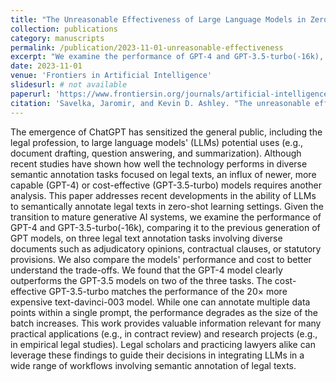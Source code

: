 ```yaml
---
title: "The Unreasonable Effectiveness of Large Language Models in Zero-shot Semantic Annotation of Legal Texts"
collection: publications
category: manuscripts
permalink: /publication/2023-11-01-unreasonable-effectiveness
excerpt: "We examine the performance of GPT-4 and GPT-3.5-turbo(-16k), comparing it to the previous generation of GPT models, on three legal text annotation tasks involving diverse documents such as adjudicatory opinions, contractual clauses, or statutory provisions. We also compare the models' performance and cost to better understand the trade-offs."
date: 2023-11-01
venue: 'Frontiers in Artificial Intelligence'
slidesurl: # not available
paperurl: 'https://www.frontiersin.org/journals/artificial-intelligence/articles/10.3389/frai.2023.1279794/full'
citation: 'Savelka, Jaromir, and Kevin D. Ashley. "The unreasonable effectiveness of large language models in zero-shot semantic annotation of legal texts." <i>Frontiers in Artificial Intelligence 6</i> (2023): 1279794.'
---
```


The emergence of ChatGPT has sensitized the general public, including the legal profession, to large language models' (LLMs) potential uses (e.g., document drafting, question answering, and summarization). Although recent studies have shown how well the technology performs in diverse semantic annotation tasks focused on legal texts, an influx of newer, more capable (GPT-4) or cost-effective (GPT-3.5-turbo) models requires another analysis. This paper addresses recent developments in the ability of LLMs to semantically annotate legal texts in zero-shot learning settings. Given the transition to mature generative AI systems, we examine the performance of GPT-4 and GPT-3.5-turbo(-16k), comparing it to the previous generation of GPT models, on three legal text annotation tasks involving diverse documents such as adjudicatory opinions, contractual clauses, or statutory provisions. We also compare the models' performance and cost to better understand the trade-offs. We found that the GPT-4 model clearly outperforms the GPT-3.5 models on two of the three tasks. The cost-effective GPT-3.5-turbo matches the performance of the 20× more expensive text-davinci-003 model. While one can annotate multiple data points within a single prompt, the performance degrades as the size of the batch increases. This work provides valuable information relevant for many practical applications (e.g., in contract review) and research projects (e.g., in empirical legal studies). Legal scholars and practicing lawyers alike can leverage these findings to guide their decisions in integrating LLMs in a wide range of workflows involving semantic annotation of legal texts.